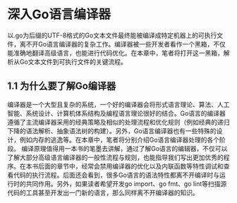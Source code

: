 # 深入Go语言编译器


以.go为后缀的UTF-8格式的Go文本文件最终能被编译成特定机器上的可执行文件，离不开Go语言编译器的复杂工作。编译器被一些开发者看作一个黑箱，不仅能准确地翻译高级语言，也能进行代码优化。在本章中，笔者将打开这一黑箱，解析从Go文本文件到可执行文件的关键流程。
## 1.1  为什么要了解Go编译器
编译器是一个大型且复杂的系统，一个好的编译器会将形式语言理论、算法、人工智能、系统设计、计算机体系结构及编程语言理论很好的结合。Go语言的编译器遵循了主流编译器采用的经典策略及相似的处理流程和优化规则（例如经典的递归下降的语法解析、抽象语法树的构建）。另外，Go语言编译器也有一些特殊的设计，例如内存的逃逸等。在本章中，笔者将分别介绍Go语言编译器处理的各个阶段。
编译原理值得用一本书的笔墨去讲解，通过了解Go语言的编辑器，不仅可以了解大部分高级语言编译器的一般性流程与规则，也能指导我们写出更加优秀的程序。在本书后面的章节中，经常会禁用编译器的优化以及内联函数等特性调试和查看代码的执行流程。后面还会看到，很多Go语言的语法特性都离不开编译时与运行时的共同作用。另外，如果读者希望开发go import、go fmt、go lint等扫描源代码的工具甚至开发出一门新的语言，那么同样离不开编译器的知识。
